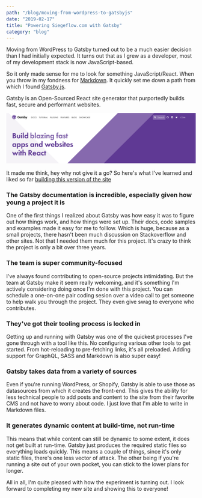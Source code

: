 ```yaml
---
path: "/blog/moving-from-wordpress-to-gatsbyjs"
date: "2019-02-17"
title: "Powering Siegeflow.com with Gatsby"
category: "blog"
---
```


Moving from WordPress to Gatsby turned out to be a much easier decision than I had initially expected. It turns out that as I grew as a developer, most of my development stack is now JavaScript-based. 

So it only made sense for me to look for something JavaScript/React. When you  throw in my fondness for [Markdown](https://en.wikipedia.org/wiki/Markdown). It quickly set me down a path from which I found [Gatsby.js](https://www.gatsbyjs.org/).

Gatsby is an Open-Sourced React site generator that purportedly builds fast, secure and performant websites.

![Gatsby's Home Page - Build Blazing Fast Websites](./gatsby-hero.png)

It made me think, hey why not give it a go? So here's what I've learned and liked so far [building this version of the site](https://github.com/shaunyap/siegeflowv4)

### The Gatsby documentation is incredible, especially given how young a project it is
One of the first things I realized about Gatsby was how easy it was to figure out how things work, and how things were set up. Their docs, code samples and examples made it easy for me to folllow. Which is huge, because as a small projects, there hasn't been much discussion on Stackoverflow and other sites. Not that I needed them much for this project. It's crazy to think the project is only a bit over three years.

### The team is super community-focused
I've always found contributing to open-source projects intimidating. But the team at Gatsby make it seem really welcoming, and it's something I'm actively considering doing once I'm done with this project. You can schedule a one-on-one pair coding sesion over a video call to get someone to help walk you through the project. They even give swag to everyone who contributes.

### They've got their tooling process is locked in
Getting up and running with Gatsby was one of the quickest processes I've gone through with a tool like this. No configuring various other tools to get started. From hot-reloading to pre-fetching links, it's all preloaded. Adding support for GraphQL, SASS and Markdown is also super easy!

### Gatsby takes data from a variety of sources
Even if you're running WordPress, or Shopify, Gatsby is able to use those as datasources from which it creates the front-end. This gives the ability for less technical people to add posts and content to the site from their favorite CMS and not have to worry about code. I just love that I'm able to write in Markdown files.

### It generates dynamic content at build-time, not run-time
This means that while content can still be dynamic to some extent, it does not get built at run-time. Gatsby just produces the required static files so everything loads quickly. This means a couple of things, since it's only static files, there's one less vector of attack. The other being if you're running a site out of your own pocket, you can stick to the lower plans for longer.

All in all, I'm quite pleased with how the experiment is turning out. I look forward to completing my new site and showing this to everyone!